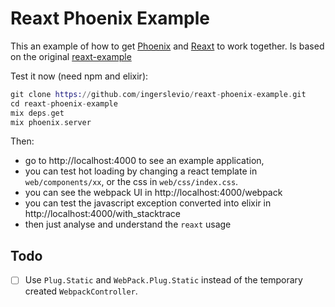 Reaxt Phoenix Example
=========================
This an example of how to get [Phoenix](http://www.phoenixframework.org/) and [Reaxt](https://github.com/awetzel/reaxt) to work together. Is based on the original [reaxt-example](https://github.com/awetzel/reaxt-example)

Test it now (need npm and elixir):

```elixir
git clone https://github.com/ingerslevio/reaxt-phoenix-example.git
cd reaxt-phoenix-example
mix deps.get
mix phoenix.server
```

Then:  
- go to http://localhost:4000 to see an example application,
- you can test hot loading by changing a react template in `web/components/xx`,
  or the css in `web/css/index.css`.
- you can see the webpack UI in http://localhost:4000/webpack
- you can test the javascript exception converted into elixir in http://localhost:4000/with_stacktrace
- then just analyse and understand the `reaxt` usage


## Todo ##
- [ ] Use `Plug.Static` and `WebPack.Plug.Static` instead of the temporary created `WebpackController`.
